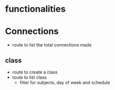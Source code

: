 # functionalities

# Connections

- route to list the total connections made

## class

- route to create a class
- toute to list class
    - filter for subjects, day of week and schedule

